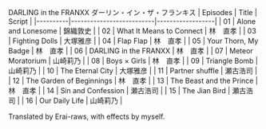 DARLING in the FRANXX 
ダーリン・イン・ザ・フランキス
| Episodes | Title                    | Script           |
|----------|--------------------------|------------------|
| 01       | Alone and Lonesome       | 錦織敦史 |
| 02       | What It Means to Connect | 林　直孝 |
| 03       | Fighting Dolls           | 大塚雅彦 |
| 04       | Flap Flap                | 林　直孝 |
| 05       | Your Thorn, My Badge     | 林　直孝 |
| 06       | DARLING in the FRANXX    | 林　直孝 |
| 07       | Meteor Moratorium        | 山崎莉乃 |
| 08       | Boys × Girls             | 林　直孝 |
| 09       | Triangle Bomb            | 山崎莉乃 |
| 10       | The Eternal City         | 大塚雅彦 |
| 11       | Partner shuffle          | 瀬古浩司 |
| 12       | The Garden of Beginnings | 林　直孝 |
| 13       | The Beast and the Prince | 林　直孝 |
| 14       | Sin and Confession       | 瀬古浩司 |
| 15       | The Jian Bird            | 瀬古浩司 |
| 16       | Our Daily Life           | 山崎莉乃 |

Translated by Erai-raws, with effects by myself.
